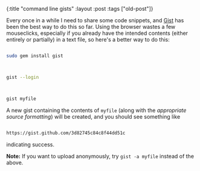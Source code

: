 {:title "command line gists"
:layout :post
 :tags ["old-post"]}



Every once in a while I need to share some code snippets, and [Gist](https://gist.github.com/) has been the best way to do this so far. Using the browser wastes a few mouseclicks, especially if you already have the intended contents (either entirely or partially) in a text file, so here's a better way to do this:



```sh

sudo gem install gist



gist --login



gist myfile

```



A new gist containing the contents of `myfile` (along with the _appropriate source formatting_) will be created, and you should see something like





```sh

https://gist.github.com/3d82745c84c8f44dd51c   

```



indicating success.



**Note:** If you want to upload anonymously, try `gist -a myfile` instead of the above.
